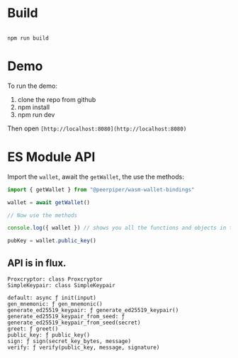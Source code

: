# Build

```

npm run build
```

# Demo

To run the demo:

1. clone the repo from github
2. npm install
3. npm run dev

Then open `[http://localhost:8080](http://localhost:8080)`

# ES Module API

Import the `wallet`, await the `getWallet`, the use the methods:

```js
import { getWallet } from "@peerpiper/wasm-wallet-bindings"

wallet = await getWallet()

// Now use the methods

console.log({ wallet }) // shows you all the functions and objects in the console.

pubKey = wallet.public_key()
```

## API is in flux.

```
Proxcryptor: class Proxcryptor
SimpleKeypair: class SimpleKeypair

default: async ƒ init(input)
gen_mnemonic: ƒ gen_mnemonic()
generate_ed25519_keypair: ƒ generate_ed25519_keypair()
generate_ed25519_keypair_from_seed: ƒ generate_ed25519_keypair_from_seed(secret)
greet: ƒ greet()
public_key: ƒ public_key()
sign: ƒ sign(secret_key_bytes, message)
verify: ƒ verify(public_key, message, signature)
```

